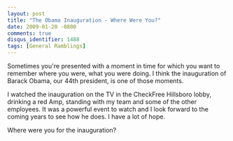 ```yaml
---
layout: post
title: "The Obama Inauguration - Where Were You?"
date: 2009-01-20 -0800
comments: true
disqus_identifier: 1488
tags: [General Ramblings]
---
```

Sometimes you're presented with a moment in time for which you want to
remember where you were, what you were doing. I think the inauguration
of Barack Obama, our 44th president, is one of those moments.

I watched the inauguration on the TV in the CheckFree Hillsboro lobby,
drinking a red Amp, standing with my team and some of the other
employees. It was a powerful event to watch and I look forward to the
coming years to see how he does. I have a lot of hope.

Where were you for the inauguration?

